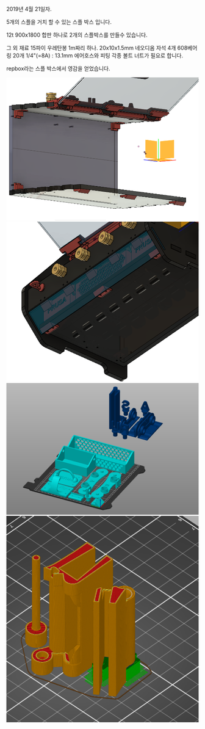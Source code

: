 2019년 4월 21일자. 


5개의 스플을 거치 할 수 있는 스플 박스 입니다.

12t 900x1800 합판 하나로 2개의 스플박스를 만들수 있습니다.

그 외 재료
15파이 우레탄봉 1m짜리 하나. 
20x10x1.5mm 네오디옴 자석 4개
608베어링 20개
1/4"(=8A) : 13.1mm 에어호스와 피팅 
각종 볼트 너트가 필요로 합니다. 

repbox라는 스플 박스에서 영감을 얻었습니다.

![](https://github.com/ulsanether/openspoolbox/blob/master/1.PNG)
![](https://github.com/ulsanether/openspoolbox/blob/master/2.PNG)
![](https://github.com/ulsanether/openspoolbox/blob/master/3.PNG)
![](https://github.com/ulsanether/openspoolbox/blob/master/4.PNG)
